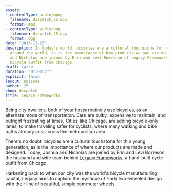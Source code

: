 ```yaml
---
assets:
- contentType: audio/mpeg
  filename: dispatch_25.mp3
  format: mp3
- contentType: audio/ogg
  filename: dispatch_25.ogg
  format: ogg
date: "2013-12-23"
description: In today's world, bicycles are a cultural touchstone for countless individuals
  around the world, as is the importance of how products we own are made. Today, Joshua
  and Nicholas are joined by Erin and Levi Borreson of Legacy Frameworks, a hand-built
  bicycle outfit from Chicago.
draft: false
duration: "01:00:21"
explicit: false
layout: episode
number: 25
show: dispatch
title: Legacy Frameworks
---
```

Being city dwellers, both of your hosts routinely use bicycles, as an alternate mode of transportation. Cars are bulky, expensive to maintain, and outright frustrating at times. Cities, like Chicago, are adding bicycle-only lanes, to make traveling safer for cyclists, where many walking and bike paths already criss-cross the metropolitan area.

There's no doubt: bicycles are a cultural touchstone for this young generation, as is the importance of where our products are made and designed. Today, Joshua and Nicholas are joined by Erin and Levi Borreson, the husband and wife team behind [Legacy Frameworks](http://legacyframeworks.com), a hand-built cycle outfit from Chicago.

Harkening back to when our city was the world's bicycle manufacturing capital, Legacy aims to capture the mystique of early two-wheeled design with their line of beautiful, simple commuter wheels. 
